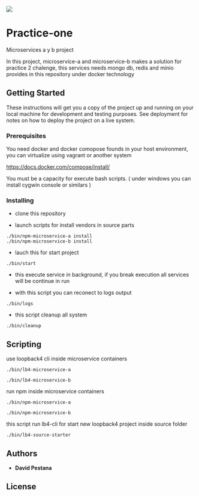 ![](https://eu01.edcwb.com/buscador/img/centros/logogrande/55277-bbe839a13c93432485e8357a84787b39.jpg?raw=true)

# Practice-one

Microservices a y b project 

In this project, microservice-a and microservice-b makes a solution for practice 2 chalenge, this services needs mongo db, redis and minio provides in this repository under docker technology

## Getting Started

These instructions will get you a copy of the project up and running on your local machine for development and testing purposes. See deployment for notes on how to deploy the project on a live system.

### Prerequisites

You need docker and docker comopose founds in your host environment, you can virtualize using vagrant or another system

https://docs.docker.com/compose/install/

You must be a capacity for execute bash scripts. ( under windows you can install cygwin console or similars )


### Installing

* clone this repository



* launch scripts for install vendors in source parts

```
./bin/npm-microservice-a install
./bin/npm-microservice-b install
```

* lauch this for start project

```
./bin/start
```

* this execute service in background, if you break execution all services will be continue in run


* with this script you can reconect to logs output
```
./bin/logs
```

* this script cleanup all system

```
./bin/cleanup
```


## Scripting



use loopback4 cli inside microservice containers
```
./bin/lb4-microservice-a

./bin/lb4-microservice-b
```

run npm inside microservice containers
```
./bin/npm-microservice-a

./bin/npm-microservice-b
```


this script run lb4-cli for start new loopback4 project inside source folder
```
./bin/lb4-source-starter
```




## Authors

* **David Pestana**

## License

